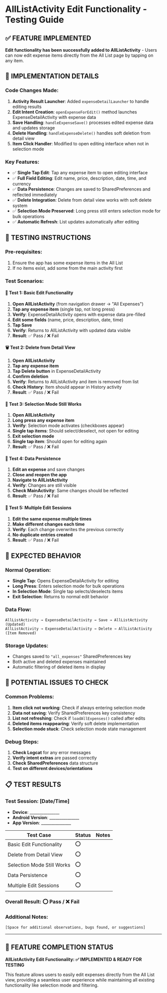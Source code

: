 # AllListActivity Edit Functionality - Testing Guide

## ✅ FEATURE IMPLEMENTED
**Edit functionality has been successfully added to AllListActivity** - Users can now edit expense items directly from the All List page by tapping on any item.

## 🔧 IMPLEMENTATION DETAILS

### Code Changes Made:
1. **Activity Result Launcher**: Added `expenseDetailLauncher` to handle editing results
2. **Edit Intent Creation**: `openExpenseForEdit()` method launches ExpenseDetailActivity with expense data
3. **Save Handling**: `handleExpenseSave()` processes edited expense data and updates storage
4. **Delete Handling**: `handleExpenseDelete()` handles soft deletion from detail view
5. **Item Click Handler**: Modified to open editing interface when not in selection mode

### Key Features:
- ✅ **Single Tap Edit**: Tap any expense item to open editing interface
- ✅ **Full Field Editing**: Edit name, price, description, date, time, and currency
- ✅ **Data Persistence**: Changes are saved to SharedPreferences and reflected immediately
- ✅ **Delete Integration**: Delete from detail view works with soft delete system
- ✅ **Selection Mode Preserved**: Long press still enters selection mode for bulk operations
- ✅ **Automatic Refresh**: List updates automatically after editing

## 🧪 TESTING INSTRUCTIONS

### Pre-requisites:
1. Ensure the app has some expense items in the All List
2. If no items exist, add some from the main activity first

### Test Scenarios:

#### 📝 Test 1: Basic Edit Functionality
1. **Open AllListActivity** (from navigation drawer → "All Expenses")
2. **Tap any expense item** (single tap, not long press)
3. **Verify**: ExpenseDetailActivity opens with expense data pre-filled
4. **Edit some fields** (name, price, description, date, time)
5. **Tap Save**
6. **Verify**: Returns to AllListActivity with updated data visible
7. **Result**: ✅ Pass / ❌ Fail

#### 🗑️ Test 2: Delete from Detail View
1. **Open AllListActivity**
2. **Tap any expense item**
3. **Tap Delete button** in ExpenseDetailActivity
4. **Confirm deletion**
5. **Verify**: Returns to AllListActivity and item is removed from list
6. **Check History**: Item should appear in History activity
7. **Result**: ✅ Pass / ❌ Fail

#### 🔄 Test 3: Selection Mode Still Works
1. **Open AllListActivity**
2. **Long press any expense item**
3. **Verify**: Selection mode activates (checkboxes appear)
4. **Single tap items**: Should select/deselect, not open for editing
5. **Exit selection mode**
6. **Single tap item**: Should open for editing again
7. **Result**: ✅ Pass / ❌ Fail

#### 💾 Test 4: Data Persistence
1. **Edit an expense** and save changes
2. **Close and reopen the app**
3. **Navigate to AllListActivity**
4. **Verify**: Changes are still visible
5. **Check MainActivity**: Same changes should be reflected
6. **Result**: ✅ Pass / ❌ Fail

#### 🔄 Test 5: Multiple Edit Sessions
1. **Edit the same expense multiple times**
2. **Make different changes each time**
3. **Verify**: Each change overwrites the previous correctly
4. **No duplicate entries created**
5. **Result**: ✅ Pass / ❌ Fail

## 🎯 EXPECTED BEHAVIOR

### Normal Operation:
- **Single Tap**: Opens ExpenseDetailActivity for editing
- **Long Press**: Enters selection mode for bulk operations
- **In Selection Mode**: Single tap selects/deselects items
- **Exit Selection**: Returns to normal edit behavior

### Data Flow:
```
AllListActivity → ExpenseDetailActivity → Save → AllListActivity (Updated)
AllListActivity → ExpenseDetailActivity → Delete → AllListActivity (Item Removed)
```

### Storage Updates:
- Changes saved to `"all_expenses"` SharedPreferences key
- Both active and deleted expenses maintained
- Automatic filtering of deleted items in display

## 🚨 POTENTIAL ISSUES TO CHECK

### Common Problems:
1. **Item click not working**: Check if always entering selection mode
2. **Data not saving**: Verify SharedPreferences key consistency
3. **List not refreshing**: Check if `loadAllExpenses()` called after edits
4. **Deleted items reappearing**: Verify soft delete implementation
5. **Selection mode stuck**: Check selection mode state management

### Debug Steps:
1. **Check Logcat** for any error messages
2. **Verify intent extras** are passed correctly
3. **Check SharedPreferences** data structure
4. **Test on different devices/orientations**

## 📋 TEST RESULTS

### Test Session: [Date/Time]
- **Device**: _______________
- **Android Version**: _______________
- **App Version**: _______________

| Test Case | Status | Notes |
|-----------|--------|-------|
| Basic Edit Functionality | ⭕ | |
| Delete from Detail View | ⭕ | |
| Selection Mode Still Works | ⭕ | |
| Data Persistence | ⭕ | |
| Multiple Edit Sessions | ⭕ | |

### Overall Result: ⭕ Pass / ❌ Fail

### Additional Notes:
```
[Space for additional observations, bugs found, or suggestions]
```

---

## 🎉 FEATURE COMPLETION STATUS
**AllListActivity Edit Functionality: ✅ IMPLEMENTED & READY FOR TESTING**

This feature allows users to easily edit expenses directly from the All List view, providing a seamless user experience while maintaining all existing functionality like selection mode and filtering.
